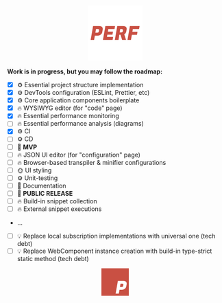 <p align="center">
  <img width="128px" src="https://raw.githubusercontent.com/ScarletFlash/perf/main/src/application/assets/logo.svg" />
</p>

**Work is in progress, but you may follow the roadmap:**

- [x] :gear: Essential project structure implementation
- [x] :gear: DevTools configuration (ESLint, Prettier, etc)
- [x] :gear: Core application components boilerplate
- [x] :fire: WYSIWYG editor (for "code" page)
- [x] :fire: Essential performance monitoring
- [ ] :fire: Essential performance analysis (diagrams)
- [x] :gear: CI
- [ ] :gear: CD
- [ ] :tada: **MVP**
- [ ] :fire: JSON UI editor (for "configuration" page)
- [ ] :fire: Browser-based transpiler & minifier configurations
- [ ] :sun_with_face: UI styling
- [ ] :gear: Unit-testing
- [ ] :memo: Documentation
- [ ] :tada: **PUBLIC RELEASE**
- [ ] :fire: Build-in snippet collection
- [ ] :fire: External snippet executions
- ...
- [ ] :bulb: Replace local subscription implementations with universal one (tech debt)
- [ ] :bulb: Replace WebComponent instance creation with build-in type-strict static method (tech debt)

<p align="center">
  <img width="64px" src="https://raw.githubusercontent.com/ScarletFlash/perf/main/src/application/assets/logo_small.svg" />
</p>
